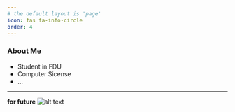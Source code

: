 ```yaml
---
# the default layout is 'page'
icon: fas fa-info-circle
order: 4
---
```


### About Me
* Student in FDU
* Computer Sicense
* ...
---
**for future**
![alt text](https://raw.githubusercontent.com/huazZeng/huazZeng.github.io/main/_posts/img/back.jpg)


